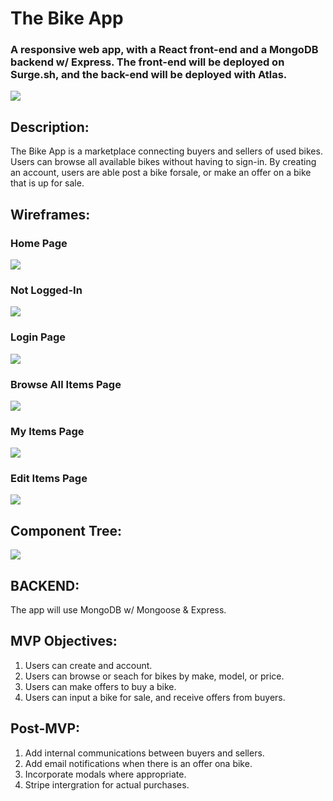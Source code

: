 # The Bike App
### A responsive web app, with a React front-end and a MongoDB backend w/ Express. The front-end will be deployed on Surge.sh, and the back-end will be deployed with Atlas. 

![](https://www.dwilliamzero.com/zero-cloud/bike-app-mockup.png)

## **Description:**
The Bike App is a marketplace connecting buyers and sellers of used bikes.  Users can browse all available bikes without having to sign-in.  By creating an account, users are able post a bike forsale, or make an offer on a bike that is up for sale.

## **Wireframes:**
### **Home Page**
![](https://www.dwilliamzero.com/zero-cloud/bike-app-wireframe_000.png)
### **Not Logged-In**
![](https://www.dwilliamzero.com/zero-cloud/bike-app-wireframe_001.png)
### **Login Page**
![](https://www.dwilliamzero.com/zero-cloud/bike-app-wireframe_002.png)
### **Browse All Items Page**
![](https://www.dwilliamzero.com/zero-cloud/bike-app-wireframe_003.png)
### **My Items Page**
![](https://www.dwilliamzero.com/zero-cloud/bike-app-wireframe_004.png)
### **Edit Items Page**
![](https://www.dwilliamzero.com/zero-cloud/bike-app-wireframe_005.png)

## **Component Tree:**
![](https://www.dwilliamzero.com/zero-cloud/bike-app-component-tree.png)

## **BACKEND:** 
The app will use MongoDB w/ Mongoose & Express.

## **MVP Objectives:** 
1. Users can create and account.
2. Users can browse or seach for bikes by make, model, or price.
3. Users can make offers to buy a bike.
4. Users can input a bike for sale, and receive offers from buyers.

## **Post-MVP:**
1. Add internal communications between buyers and sellers.
2. Add email notifications when there is an offer ona bike.
3. Incorporate modals where appropriate.
4. Stripe intergration for actual purchases.
